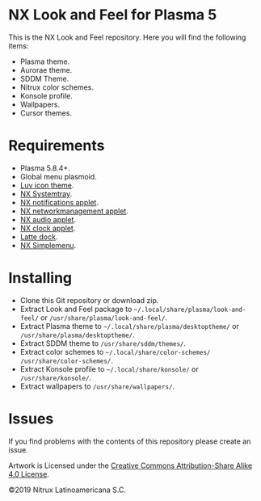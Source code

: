 # NX Look and Feel for Plasma 5

This is the NX Look and Feel repository. Here you will find the following items:
- Plasma theme.
- Aurorae theme.
- SDDM Theme.
- Nitrux color schemes.
- Konsole profile.
- Wallpapers.
- Cursor themes. 

# Requirements
- Plasma 5.8.4+.
- Global menu plasmoid.
- [Luv icon theme](https://github.com/Nitrux/luv-icon-theme).
- [NX Systemtray](https://github.com/nx-desktop/nx-systemtray-applet).
- [NX notifications applet](https://github.com/nx-desktop/nx-notifications-applet).
- [NX networkmanagement applet](https://github.com/nx-desktop/nx-networkmanagement-applet).
- [NX audio applet](https://github.com/nx-desktop/nx-audio-applet).
- [NX clock applet](https://github.com/nx-desktop/nx-clock-applet).
- [Latte dock](https://phabricator.kde.org/source/latte-dock/).
- [NX Simplemenu](https://github.com/nx-desktop/nx-simplemenu-applet).

# Installing
- Clone this Git repository or download zip.
- Extract Look and Feel package to `~/.local/share/plasma/look-and-feel/` or `/usr/share/plasma/look-and-feel/`.
- Extract Plasma theme to `~/.local/share/plasma/desktoptheme/` or `/usr/share/plasma/desktoptheme/`.
- Extract SDDM theme to `/usr/share/sddm/themes/`.
- Extract color schemes to `~/.local/share/color-schemes/` `/usr/share/color-schemes/`.
- Extract Konsole profile to `~/.local/share/konsole/` or `/usr/share/konsole/`.
- Extract wallpapers to `/usr/share/wallpapers/`.

# Issues
If you find problems with the contents of this repository please create an issue.

Artwork is Licensed under the [Creative Commons Attribution-Share Alike 4.0 License](https://creativecommons.org/licenses/by-sa/4.0/).

©2019 Nitrux Latinoamericana S.C.
